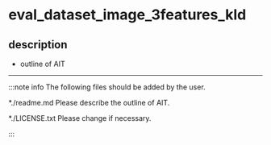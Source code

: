 # eval_dataset_image_3features_kld

## description

* outline of AIT

***

:::note info
The following files should be added by the user.

*./readme.md
Please describe the outline of AIT.

*./LICENSE.txt
Please change if necessary.

:::


